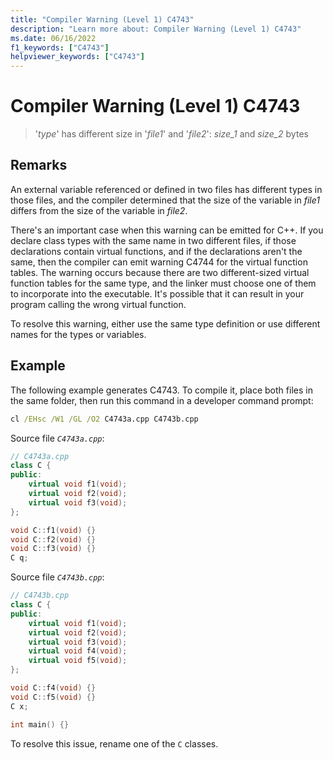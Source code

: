 ```yaml
---
title: "Compiler Warning (Level 1) C4743"
description: "Learn more about: Compiler Warning (Level 1) C4743"
ms.date: 06/16/2022
f1_keywords: ["C4743"]
helpviewer_keywords: ["C4743"]
---
```

# Compiler Warning (Level 1) C4743

> '*type*' has different size in '*file1*' and '*file2*': *size_1* and *size_2* bytes

## Remarks

An external variable referenced or defined in two files has different types in those files, and the compiler determined that the size of the variable in *file1* differs from the size of the variable in *file2*.

There's an important case when this warning can be emitted for C++. If you declare class types with the same name in two different files, if those declarations contain virtual functions, and if the declarations aren't the same, then the compiler can emit warning C4744 for the virtual function tables. The warning occurs because there are two different-sized virtual function tables for the same type, and the linker must choose one of them to incorporate into the executable.  It's possible that it can result in your program calling the wrong virtual function.

To resolve this warning, either use the same type definition or use different names for the types or variables.

## Example

The following example generates C4743. To compile it, place both files in the same folder, then run this command in a developer command prompt:  

```cmd
cl /EHsc /W1 /GL /O2 C4743a.cpp C4743b.cpp
```

Source file *`C4743a.cpp`*:

```cpp
// C4743a.cpp
class C {
public:
    virtual void f1(void);
    virtual void f2(void);
    virtual void f3(void);
};

void C::f1(void) {}
void C::f2(void) {}
void C::f3(void) {}
C q;
```

Source file *`C4743b.cpp`*:

```cpp
// C4743b.cpp
class C {
public:
    virtual void f1(void);
    virtual void f2(void);
    virtual void f3(void);
    virtual void f4(void);
    virtual void f5(void);
};

void C::f4(void) {}
void C::f5(void) {}
C x;

int main() {}
```

To resolve this issue, rename one of the `C` classes.
